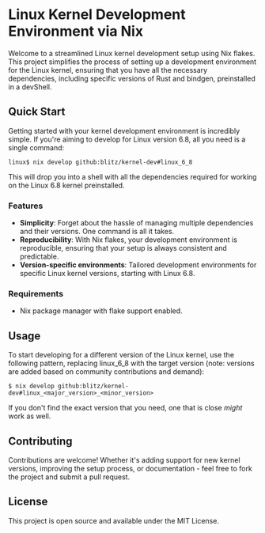 # Linux Kernel Development Environment via Nix

Welcome to a streamlined Linux kernel development setup using Nix
flakes. This project simplifies the process of setting up a
development environment for the Linux kernel, ensuring that you have
all the necessary dependencies, including specific versions of Rust
and bindgen, preinstalled in a devShell.

## Quick Start

Getting started with your kernel development environment is incredibly
simple. If you're aiming to develop for Linux version 6.8, all you
need is a single command:

```shell
linux$ nix develop github:blitz/kernel-dev#linux_6_8
```

This will drop you into a shell with all the dependencies required for
working on the Linux 6.8 kernel preinstalled.

### Features

- **Simplicity**: Forget about the hassle of managing multiple
  dependencies and their versions. One command is all it takes.
- **Reproducibility**: With Nix flakes, your development environment
  is reproducible, ensuring that your setup is always consistent and
  predictable.
- **Version-specific environments**: Tailored development environments
  for specific Linux kernel versions, starting with Linux 6.8.

### Requirements

- Nix package manager with flake support enabled.

## Usage

To start developing for a different version of the Linux kernel, use
the following pattern, replacing linux_6_8 with the target version
(note: versions are added based on community contributions and
demand):

```shell
$ nix develop github:blitz/kernel-dev#linux_<major_version>_<minor_version>
```

If you don't find the exact version that you need, one that is close
_might_ work as well.

## Contributing

Contributions are welcome! Whether it's adding support for new kernel
versions, improving the setup process, or documentation - feel free to
fork the project and submit a pull request.

## License

This project is open source and available under the MIT License.
